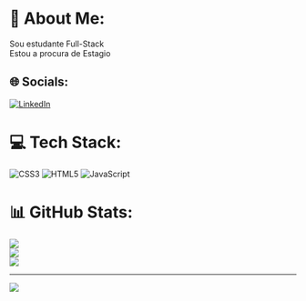 # 💫 About Me:
Sou estudante Full-Stack<br>Estou a procura de Estagio


## 🌐 Socials:
[![LinkedIn](https://img.shields.io/badge/LinkedIn-%230077B5.svg?logo=linkedin&logoColor=white)](https://linkedin.com/in/https://www.linkedin.com/in/allan-reis/) 

# 💻 Tech Stack:
![CSS3](https://img.shields.io/badge/css3-%231572B6.svg?style=plastic&logo=css3&logoColor=white) ![HTML5](https://img.shields.io/badge/html5-%23E34F26.svg?style=plastic&logo=html5&logoColor=white) ![JavaScript](https://img.shields.io/badge/javascript-%23323330.svg?style=plastic&logo=javascript&logoColor=%23F7DF1E)
# 📊 GitHub Stats:
![](https://github-readme-stats.vercel.app/api?username=AllanReiss&theme=swift&hide_border=false&include_all_commits=false&count_private=false)<br/>
![](https://github-readme-streak-stats.herokuapp.com/?user=AllanReiss&theme=swift&hide_border=false)<br/>
![](https://github-readme-stats.vercel.app/api/top-langs/?username=AllanReiss&theme=swift&hide_border=false&include_all_commits=false&count_private=false&layout=compact)

---
[![](https://visitcount.itsvg.in/api?id=AllanReiss&icon=0&color=0)](https://visitcount.itsvg.in)

<!-- Proudly created with GPRM ( https://gprm.itsvg.in ) -->